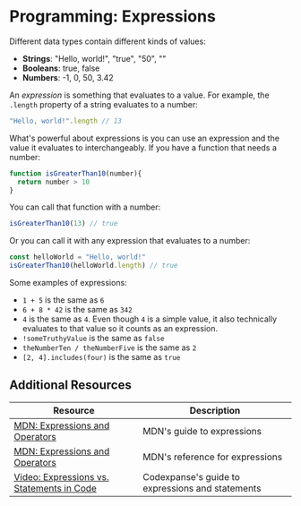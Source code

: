 # Programming: Expressions

Different data types contain different kinds of values:

* **Strings**: "Hello, world!", "true", "50", ""
* **Booleans**: true, false
* **Numbers**: -1, 0, 50, 3.42

An _expression_ is something that evaluates to a value. For example, the `.length` property of a string evaluates to a number:

```js
"Hello, world!".length // 13
```

What's powerful about expressions is you can use an expression and the value it evaluates to interchangeably. If you have a function that needs a number:

```js
function isGreaterThan10(number){
  return number > 10
}
```

You can call that function with a number:

```js
isGreaterThan10(13) // true
```

Or you can call it with any expression that evaluates to a number:

```js
const helloWorld = "Hello, world!"
isGreaterThan10(helloWorld.length) // true
```

Some examples of expressions:

* `1 + 5` is the same as `6`
* `6 + 8 * 42` is the same as `342`
* `4` is the same as `4`. Even though `4` is a simple value, it also technically evaluates to that value so it counts as an expression.
* `!someTruthyValue` is the same as `false`
* `theNumberTen / theNumberFive` is the same as `2`
* `[2, 4].includes(four)` is the same as `true`

## Additional Resources

| Resource | Description |
| --- | --- |
| [MDN: Expressions and Operators](https://developer.mozilla.org/en-US/docs/Web/JavaScript/Guide/Expressions_and_Operators) | MDN's guide to expressions |
| [MDN: Expressions and Operators](https://developer.mozilla.org/en-US/docs/Web/JavaScript/Reference/Operators) | MDN's reference for expressions |
| [Video: Expressions vs. Statements in Code](https://www.youtube.com/watch?v=WVyCrI1cHi8) | Codexpanse's guide to expressions and statements |
